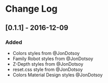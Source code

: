 # Change Log

## [0.1.1] - 2016-12-09
### Added
- Colors styles from @JonDotsoy
- Family Robot styles from @JonDotsoy
- Z-Depth styles from @JonDotsoy
- reset.css style from @JonDotsoy
- Colors Material Design styles @JonDotsoy

